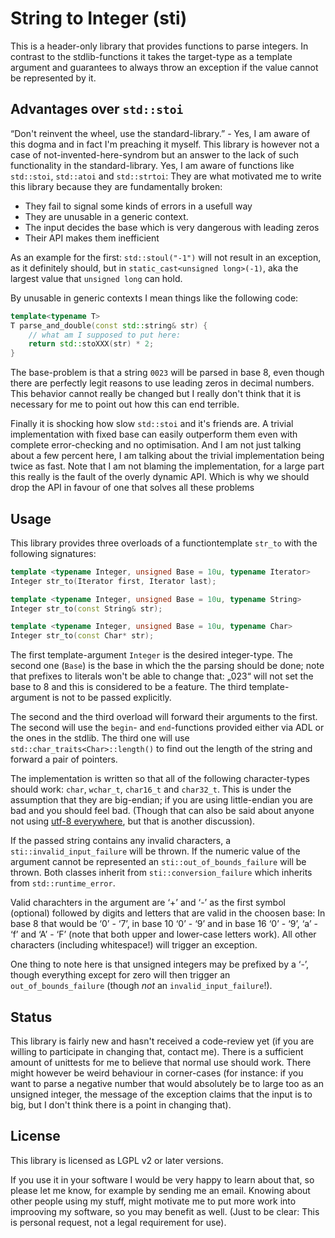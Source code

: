 String to Integer (sti)
=======================

This is a header-only library that provides functions to parse integers.
In contrast to the stdlib-functions it takes the target-type as a template
argument and guarantees to always throw an exception if the value cannot
be represented by it.

Advantages over `std::stoi`
-------------------------

“Don't reinvent the wheel, use the standard-library.” - Yes, I am aware
of this dogma and in fact I'm preaching it myself. This library is however
not a case of not-invented-here-syndrom but an answer to the lack of such
functionality in the standard-library. Yes, I am aware of functions like
`std::stoi`, `std::atoi` and `std::strtoi`: They are what motivated me
to write this library because they are fundamentally broken:

* They fail to signal some kinds of errors in a usefull way
* They are unusable in a generic context.
* The input decides the base which is very dangerous with leading zeros
* Their API makes them inefficient

As an example for the first: `std::stoul("-1")` will not result in
an exception, as it definitely should, but in `static_cast<unsigned long>(-1)`,
aka the largest value that `unsigned long` can hold.

By unusable in generic contexts I mean things like the following code:

```cpp
template<typename T>
T parse_and_double(const std::string& str) {
	// what am I supposed to put here:
	return std::stoXXX(str) * 2;
}
```

The base-problem is that a string `0023` will be parsed in base 8,
even though there are perfectly legit reasons to use leading zeros
in decimal numbers. This behavior cannot really be changed but I really
don't think that it is necessary for me to point out how this can end
terrible.

Finally it is shocking how slow `std::stoi` and it's friends are. A
trivial implementation with fixed base can easily outperform them
even with complete error-checking and no optimisation. And I am not
just talking about a few percent here, I am talking about the trivial
implementation being twice as fast. Note that I am not blaming the
implementation, for a large part this really is the fault of the overly
dynamic API. Which is why we should drop the API in favour of one that
solves all these problems



Usage
-----

This library provides three overloads of a functiontemplate `str_to` with the
following signatures:

```cpp
template <typename Integer, unsigned Base = 10u, typename Iterator>
Integer str_to(Iterator first, Iterator last);

template <typename Integer, unsigned Base = 10u, typename String>
Integer str_to(const String& str);

template <typename Integer, unsigned Base = 10u, typename Char>
Integer str_to(const Char* str);
```

The first template-argument `Integer` is the desired integer-type.
The second one (`Base`) is the base in which the the parsing should be done;
note that prefixes to literals won't be able to change that: „023“ will not
set the base to 8 and this is considered to be a feature.
The third template-argument is not to be passed explicitly.

The second and the third overload will forward their arguments to the first.
The second will use the `begin`- and `end`-functions provided either via ADL
or the ones in the stdlib.
The third one will use `std::char_traits<Char>::length()` to find out the
length of the string and forward a pair of pointers.

The implementation is written so that all of the following character-types
should work: `char`, `wchar_t`, `char16_t` and `char32_t`. This is under the
assumption that they are big-endian; if you are using little-endian you are
bad and you should feel bad. (Though that can also be said about anyone not
using [utf-8 everywhere](http://utf8everywhere.org/), but that is another
discussion).

If the passed string contains any invalid characters, a `sti::invalid_input_failure`
will be thrown. If the numeric value of the argument cannot be represented
an `sti::out_of_bounds_failure` will be thrown. Both classes inherit from
`sti::conversion_failure` which inherits from `std::runtime_error`.

Valid charachters in the argument are ‘+’ and ‘-’ as the first symbol
(optional) followed by digits and letters that are valid in the choosen
base: In base 8 that would be ‘0’ - ‘7’, in base 10 ‘0’ - ‘9’ and in base
16 ‘0’ - ‘9’, ‘a’ - ‘f’ and ‘A’ - ‘F’ (note that both upper and lower-case
letters work). All other characters (including whitespace!) will trigger an
exception.

One thing to note here is that unsigned integers may be prefixed by a ‘-’,
though everything except for zero will then trigger an `out_of_bounds_failure`
(though *not* an `invalid_input_failure`!).


Status
------

This library is fairly new and hasn't received a code-review yet (if you are
willing to participate in changing that, contact me). There is a sufficient
amount of unittests for me to believe that normal use should work. There might
however be weird behaviour in corner-cases (for instance: if you want to parse
a negative number that would absolutely be to large too as an unsigned integer,
the message of the exception claims that the input is to big, but I don't think
there is a point in changing that).



License
-------

This library is licensed as LGPL v2 or later versions.

If you use it in your software I would be very happy to learn about that,
so please let me know, for example by sending me an email. Knowing about other
people using my stuff, might motivate me to put more work into improoving
my software, so you may benefit as well. (Just to be clear: This is personal
request, not a legal requirement for use).



